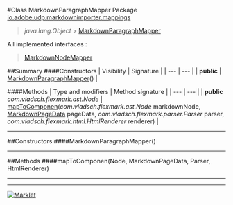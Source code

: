 #Class MarkdownParagraphMapper
Package [io.adobe.udp.markdownimporter.mappings](README.md)<br>

> *java.lang.Object* > [MarkdownParagraphMapper](MarkdownParagraphMapper.md)

All implemented interfaces :
> [MarkdownNodeMapper](MarkdownNodeMapper.md)




##Summary
####Constructors
| Visibility | Signature |
| --- | --- |
| **public** | [MarkdownParagraphMapper](#markdownparagraphmapper)() |

####Methods
| Type and modifiers | Method signature |
| --- | --- |
| **public** *com.vladsch.flexmark.ast.Node* | [mapToComponen](#maptocomponennode-markdownpagedata-parser-htmlrenderer)(*com.vladsch.flexmark.ast.Node* markdownNode, [MarkdownPageData](../MarkdownPageData.md) pageData, *com.vladsch.flexmark.parser.Parser* parser, *com.vladsch.flexmark.html.HtmlRenderer* renderer) |

---


##Constructors
####MarkdownParagraphMapper()
> 


---


##Methods
####mapToComponen(Node, MarkdownPageData, Parser, HtmlRenderer)
> 


---

---

[![Marklet](https://img.shields.io/badge/Generated%20by-Marklet-green.svg)](https://github.com/Faylixe/marklet)